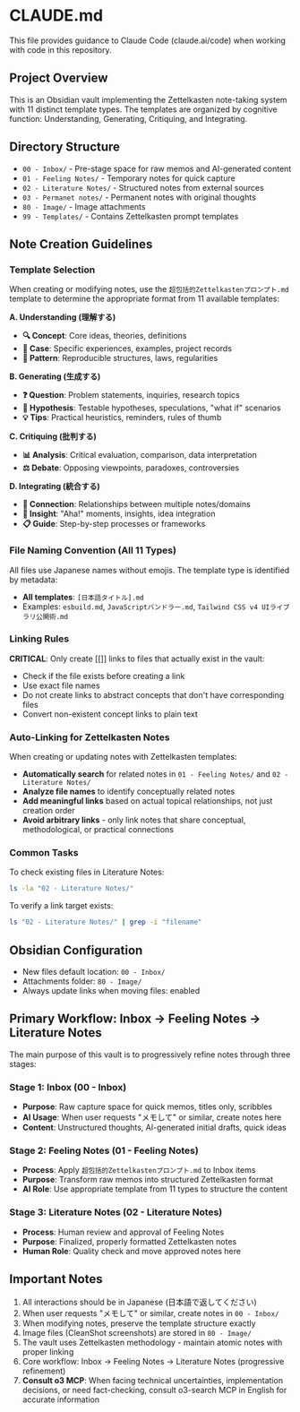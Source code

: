 # CLAUDE.md

This file provides guidance to Claude Code (claude.ai/code) when working with code in this repository.

## Project Overview

This is an Obsidian vault implementing the Zettelkasten note-taking system with 11 distinct template types. The templates are organized by cognitive function: Understanding, Generating, Critiquing, and Integrating.

## Directory Structure

- `00 - Inbox/` - Pre-stage space for raw memos and AI-generated content
- `01 - Feeling Notes/` - Temporary notes for quick capture
- `02 - Literature Notes/` - Structured notes from external sources
- `03 - Permanet notes/` - Permanent notes with original thoughts
- `80 - Image/` - Image attachments
- `99 - Templates/` - Contains Zettelkasten prompt templates

## Note Creation Guidelines

### Template Selection
When creating or modifying notes, use the `超包括的Zettelkastenプロンプト.md` template to determine the appropriate format from 11 available templates:

**A. Understanding (理解する)**
- **🔍 Concept**: Core ideas, theories, definitions
- **📝 Case**: Specific experiences, examples, project records
- **🧩 Pattern**: Reproducible structures, laws, regularities

**B. Generating (生成する)**
- **❓ Question**: Problem statements, inquiries, research topics
- **🧪 Hypothesis**: Testable hypotheses, speculations, "what if" scenarios
- **💡 Tips**: Practical heuristics, reminders, rules of thumb

**C. Critiquing (批判する)**
- **📊 Analysis**: Critical evaluation, comparison, data interpretation
- **⚖️ Debate**: Opposing viewpoints, paradoxes, controversies

**D. Integrating (統合する)**
- **🔗 Connection**: Relationships between multiple notes/domains
- **💭 Insight**: "Aha!" moments, insights, idea integration
- **📋 Guide**: Step-by-step processes or frameworks

### File Naming Convention (All 11 Types)
All files use Japanese names without emojis. The template type is identified by metadata:
- **All templates**: `[日本語タイトル].md`
- Examples: `esbuild.md`, `JavaScriptバンドラー.md`, `Tailwind CSS v4 UIライブラリ公開術.md`

### Linking Rules
**CRITICAL**: Only create [[]] links to files that actually exist in the vault:
- Check if the file exists before creating a link
- Use exact file names
- Do not create links to abstract concepts that don't have corresponding files
- Convert non-existent concept links to plain text

### Auto-Linking for Zettelkasten Notes
When creating or updating notes with Zettelkasten templates:
- **Automatically search** for related notes in `01 - Feeling Notes/` and `02 - Literature Notes/`
- **Analyze file names** to identify conceptually related notes
- **Add meaningful links** based on actual topical relationships, not just creation order
- **Avoid arbitrary links** - only link notes that share conceptual, methodological, or practical connections

### Common Tasks

To check existing files in Literature Notes:
```bash
ls -la "02 - Literature Notes/"
```

To verify a link target exists:
```bash
ls "02 - Literature Notes/" | grep -i "filename"
```

## Obsidian Configuration

- New files default location: `00 - Inbox/`
- Attachments folder: `80 - Image/`
- Always update links when moving files: enabled

## Primary Workflow: Inbox → Feeling Notes → Literature Notes

The main purpose of this vault is to progressively refine notes through three stages:

### Stage 1: Inbox (00 - Inbox)
- **Purpose**: Raw capture space for quick memos, titles only, scribbles
- **AI Usage**: When user requests "メモして" or similar, create notes here
- **Content**: Unstructured thoughts, AI-generated initial drafts, quick ideas

### Stage 2: Feeling Notes (01 - Feeling Notes)
- **Process**: Apply `超包括的Zettelkastenプロンプト.md` to Inbox items
- **Purpose**: Transform raw memos into structured Zettelkasten format
- **AI Role**: Use appropriate template from 11 types to structure the content

### Stage 3: Literature Notes (02 - Literature Notes)
- **Process**: Human review and approval of Feeling Notes
- **Purpose**: Finalized, properly formatted Zettelkasten notes
- **Human Role**: Quality check and move approved notes here

## Important Notes

1. All interactions should be in Japanese (日本語で返してください)
2. When user requests "メモして" or similar, create notes in `00 - Inbox/`
3. When modifying notes, preserve the template structure exactly
4. Image files (CleanShot screenshots) are stored in `80 - Image/`
5. The vault uses Zettelkasten methodology - maintain atomic notes with proper linking
6. Core workflow: Inbox → Feeling Notes → Literature Notes (progressive refinement)
7. **Consult o3 MCP**: When facing technical uncertainties, implementation decisions, or need fact-checking, consult o3-search MCP in English for accurate information